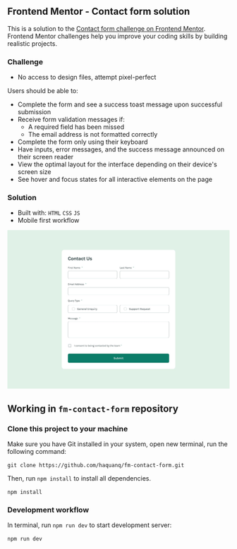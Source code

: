 ## Frontend Mentor - Contact form solution

This is a solution to the [Contact form challenge on Frontend Mentor](https://www.frontendmentor.io/challenges/contact-form--G-hYlqKJj).
Frontend Mentor challenges help you improve your coding skills by building realistic projects.

### Challenge

- No access to design files, attempt pixel-perfect

Users should be able to:

- Complete the form and see a success toast message upon successful submission
- Receive form validation messages if:
  - A required field has been missed
  - The email address is not formatted correctly
- Complete the form only using their keyboard
- Have inputs, error messages, and the success message announced on their screen reader
- View the optimal layout for the interface depending on their device's screen size
- See hover and focus states for all interactive elements on the page

### Solution

- Built with: `HTML` `CSS` `JS`
- Mobile first workflow

![](./.docs/design/desktop-design.jpg)

## Working in `fm-contact-form` repository

### Clone this project to your machine

Make sure you have Git installed in your system, open new terminal, run the following command:

```
git clone https://github.com/haquanq/fm-contact-form.git
```

Then, run `npm install` to install all dependencies.

```
npm install
```

### Development workflow

In terminal, run `npm run dev` to start development server:

```
npm run dev
```
